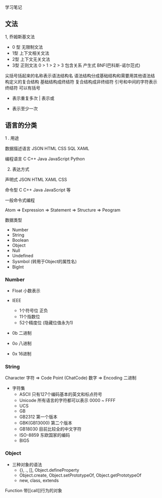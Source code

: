学习笔记

## 文法

1, 乔姆斯基文法

* 0 型 无限制文法
* 1型 上下文相关文法
* 2型 上下文无关文法
* 3型 正则文法
0 > 1 > 2 > 3 包含关系
产生式 BNF(巴科斯-诺尔范式)

尖括号括起来的名称表示语法结构名
语法结构分成基础结构和需要用其他语法结构定义的复合结构
基础结构成终结符
复合结构成非终结符
引号和中间的字符表示终结符
可以有括号
* 表示重复多次
| 表示或
+ 表示至少一次

## 语言的分类

1 . 用途

数据描述语言 JSON HTML CSS SQL XAML

编程语言 C C++ Java JavaScript Python

2. 表达方式

声明式 JSON HTML XAML CSS

命令型 C C++ Java JavaScript 等

一般命令式编程

Atom => Expression => Statement => Structure => Peogram

数据类型

* Number
* String
* Boolean
* Object
* Null
* Undefined
* Sysmbol (转用于Object的属性名)
* BigInt

### Number

* Float 小数表示
* IEEE
	* 1个符号位 正负
	* 11个指数位
	* 52个精度位 (隐藏位值永为1) 

* 0b 二进制
* 0o 八进制
* 0x 16进制

### String 

Character 字符  =>   Code Point (ChatCode) 数字 => Encoding 二进制

* 字符集
	* ASCII  只有127个编码基本的英文和标点符号
	* Unicode 所有语言的字符都可以表示 0000 ~ FFFF
	* UCS 
	* GB
	* GB2312 第一个版本
	* GBK(GB13000) 第二个版本
	* GB18030 目前比较全的中文字符
	* ISO-8859 东欧国家的编码
	* BIG5  

 ### Object

* 三种对象的语法
	* {}, ., [], Object.defineProperty 
	* Object.create, Object.setPrototypeOf, Object.getPrototypeOf
	* new, class, extends

Function 带[[call]]行为的对象








